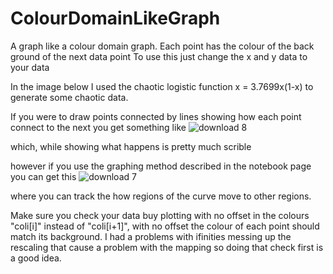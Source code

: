 
# ColourDomainLikeGraph
A graph like a colour domain graph. Each point has the colour of the back ground of the next data point
To use this just change the x and y data to your data


In the image below I used the chaotic logistic function x =  3.7699x(1-x) to generate some chaotic data.

If you were to draw points connected by lines showing how each point connect to the next you get something like
![download 8](https://user-images.githubusercontent.com/18386662/133196394-640d7bd7-6166-4592-b6dd-c63efeae6ed2.png)

which, while showing what happens is pretty much scrible


however if you use the graphing method described in the notebook page you can get this
![download 7](https://user-images.githubusercontent.com/18386662/133195486-02bdfb3c-a308-4812-a665-9180d7f9547e.png)

where you can track the how regions of the curve move to other regions.

Make sure you check your data buy plotting with no offset in the colours "coli[i]" instead of "coli[i+1]", with no offset
the colour of each point should match its background.
I had a problems with ifinities messing up the rescaling that cause a problem with the mapping so doing that check first is a good
idea.
